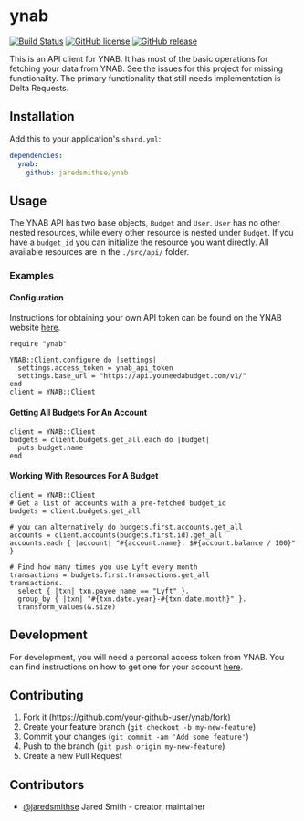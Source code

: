 # ynab
[![Build Status](https://travis-ci.org/jaredsmithse/ynab.svg?branch=master)](https://travis-ci.org/jaredsmithse/ynab)
[![GitHub license](https://img.shields.io/github/license/c910335/mass-spec.svg)](https://github.com/c910335/mass-spec/blob/master/LICENSE)
[![GitHub release](https://img.shields.io/github/release/jaredsmithse/ynab.svg)](https://github.com/jaredsmithse/ynab/releases)

This is an API client for YNAB. It has most of the basic operations for fetching your data from YNAB. See the issues for this project for missing functionality. The primary functionality that still needs implementation is Delta Requests.

## Installation

Add this to your application's `shard.yml`:

```yaml
dependencies:
  ynab:
    github: jaredsmithse/ynab
```

## Usage
The YNAB API has two base objects, `Budget` and `User`. `User` has no other nested resources, while every other resource is nested under `Budget`. If you have a `budget_id` you can initialize the resource you want directly. All available resources are in the `./src/api/` folder.

### Examples
#### Configuration
Instructions for obtaining your own API token can be found on the YNAB website [here](https://api.youneedabudget.com).
```crystal
require "ynab"

YNAB::Client.configure do |settings|
  settings.access_token = ynab_api_token
  settings.base_url = "https://api.youneedabudget.com/v1/"
end
client = YNAB::Client
```

#### Getting All Budgets For An Account
```crystal
client = YNAB::Client
budgets = client.budgets.get_all.each do |budget|
  puts budget.name
end
```

#### Working With Resources For A Budget
```crystal
client = YNAB::Client
# Get a list of accounts with a pre-fetched budget_id
budgets = client.budgets.get_all

# you can alternatively do budgets.first.accounts.get_all
accounts = client.accounts(budgets.first.id).get_all
accounts.each { |account| "#{account.name}: $#{account.balance / 100}" }

# Find how many times you use Lyft every month
transactions = budgets.first.transactions.get_all
transactions.
  select { |txn| txn.payee_name == "Lyft" }.
  group_by { |txn| "#{txn.date.year}-#{txn.date.month}" }.
  transform_values(&.size)
```

## Development

For development, you will need a personal access token from YNAB. You can find instructions on how to get one for your account [here](https://api.youneedabudget.com).

## Contributing

1. Fork it (<https://github.com/your-github-user/ynab/fork>)
2. Create your feature branch (`git checkout -b my-new-feature`)
3. Commit your changes (`git commit -am 'Add some feature'`)
4. Push to the branch (`git push origin my-new-feature`)
5. Create a new Pull Request

## Contributors

- [@jaredsmithse](https://github.com/jaredsmithse) Jared Smith - creator, maintainer
